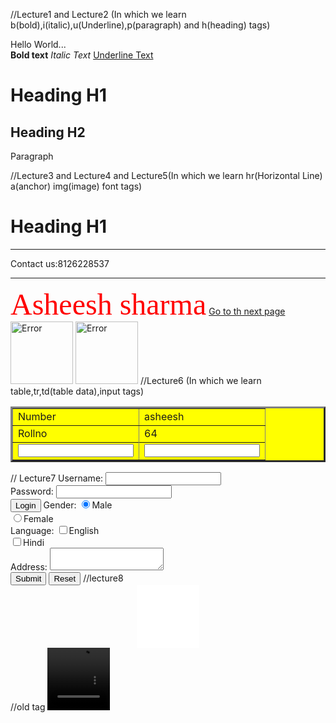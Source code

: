 //Lecture1 and Lecture2 (In which we learn b(bold),i(italic),u(Underline),p(paragraph) and h(heading) tags)
<html>
	<body>
		Hello World...<br>
		<b>Bold text</b>
		<i>Italic Text</i>
		<u>Underline Text</u>
		<h1>Heading H1</h1>
		<h2>Heading H2</h2>
		<p>Paragraph</p>
  </body>
</html>

//Lecture3 and Lecture4 and Lecture5(In which we learn hr(Horizontal Line) a(anchor) img(image) font tags)
<html>
	<body>
		<h1>Heading H1</h1>
		<hr>
		Contact us:8126228537
		<hr>
		<font size=30 color="red" face="verdana">Asheesh sharma</font>
		<a href="lecture2.html">Go to th next page</a>
		<img src="ayu.jpg" width="100" height="100" alt="Error">
		<a href="ayu.jpg"><img src="ayu.jpg" width="100" height="100" alt="Error"></a>
	</body>
</html>
//Lecture6 (In which we learn table,tr,td(table data),input tags)
<html>
	<body>
		<table border=3 bgcolor="yellow" align="center" width="50">
			<tr>
				<td>Number</td>
				<td>asheesh</td>
			</tr>
			<tr>
				<td>Rollno</td>
				<td>64</td>
			<tr>
			<tr>
				<td><input type="text"></td>
				<td><input type="text"></td>
			</tr>
		</table>
	</body>
</html>
// Lecture7
<html>
	<body>
		Username: <input type="text"><br>
		Password: <input type="password"><br>
		<input type="submit" value="Login">
		Gender: <input type="radio" name="r" checked>Male<br>
						<input type='radio' name='r1'>Female<br>
		Language: <input type="checkbox" name="r">English<br>
			<input type="checkbox" name="r1">Hindi<br>
		Address: <textarea></textarea><br>
						<input type="submit" value="Submit">
						<input type="reset">
	</body>
</html>
//lecture8
<html>
	<body>
		<center><embed src="my.mp4" alt="Error" width=100 height=100></center>   //old tag
		<video src="my.mp4" width=100 height=100 alt="Error" controls="controls" autoplay="autoplay" loop=3>     //new tag
		<audio src="my.mp3" autoplay controls>
		<bgsound src="my.mp3">
	</body>
</html>
//Lecture10
<html>
	<body>
		a<sup>2</sup>+b<sup>2</sup>=c<sup>2</sup><br>
		log<sub>10</sub>+log<sub>10</sub>=1<br>
		hello&nbsp;&nbsp;&nbsp;&nbsp;World
		<&lt>
			<&gt; &quot; &apos; &reg; a&laar;b
			      &uarr; &darr; &Delta; &Gamma;
			      </body>
			</html>
//lecture11
<html>
        <body>
                <form>
                select color<input type="color"><br>
                select date<input type="date"><br>
                select number<input type="number" min=1 max=10 step=1><br>
                Username: <input type="text"><br>
                Select Email<input type="email">
                URL<input type="URL">
                </form>
        </body>
                </html>
